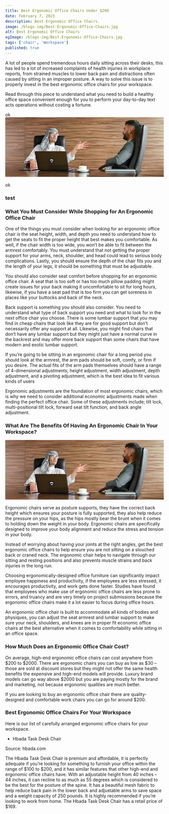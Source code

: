 ```yaml
---
title: Best Ergonomic Office Chairs Under $200
date: February 7, 2023
description: Best Ergonomic Office Chairs.
image: /blogs-img/Best-Ergonomic-Office-Chairs.jpg
alt: Best Ergonomic Office Chairs
ogImage: /blogs-img/Best-Ergonomic-Office-Chairs.jpg
tags: ['chair', 'Workspace']
published: true
---
```



A lot of people spend tremendous hours daily sitting across their desks, this has led to a lot of increased complaints of health injuries in workplace reports, from strained muscles to lower back pain and distractions often caused by sitting in an improper posture. A way to solve this issue is to properly invest in the best ergonomic office chairs for your workspace.

Read through this piece to understand what you need to build a healthy office space convenient enough for you to perform your day-to-day text acts operations without costing a fortune.

ok
 ![image description](blogs-img/Ergonomic-Chair-In-Your-Workspace.jpg)

  <NuxtImg
              src="/blogs-img/Ergonomic-Chair-In-Your-Workspace.jpg"
              width="125"
              height="115"
              quality="50"
              class="rounded-md"
            />

ok
### test


### What You Must Consider While Shopping for An Ergonomic Office Chair

One of the things you must consider when looking for an ergonomic office chair is the seat height, width, and depth you need to understand how to get the seats to fit the proper height that best makes you comfortable. As well, if the chair width is too wide, you won’t be able to fit between the armrest comfortably. You must understand that not getting the proper support for your arms, neck, shoulder, and head could lead to serious body complications. Lastly, you should ensure the depth of the chair fits you and the length of your legs, it should be something that must be adjustable.

You should also consider seat comfort before shopping for an ergonomic office chair. A seat that is too soft or has too much pillow padding might create issues for your back making it uncomfortable to sit for long hours, likewise, if you have a seat pad that is too firm you can get soreness in places like your buttocks and back of the neck.

Back support is something you should also consider. You need to understand what type of back support you need and what to look for in the next office chair you choose. There is some lumbar support that you may find in cheap chairs that look like they are for good support but don’t necessarily offer any support at all. Likewise, you might find chairs that don’t have any lumbar support but they might just have a normal curve in the backrest and may offer more back support than some chairs that have modern and exotic lumbar support.

If you’re going to be sitting in an ergonomic chair for a long period you should look at the armrest, the arm pads should be soft, comfy, or firm if you desire. The actual fits of the arm pads themselves should have a range of 4-dimensional adjustments; height adjustment, width adjustment, depth adjustment, and a pivoting adjustment, which is the best idea to fit various kinds of users

Ergonomic adjustments are the foundation of most ergonomic chairs, which is why we need to consider additional economic adjustments made when finding the perfect office chair. Some of these adjustments include; tilt lock, multi-positional tilt lock, forward seat tilt function, and back angle adjustment.

### What Are The Benefits Of Having An Ergonomic Chair In Your Workspace?
 
 ![image description](/blogs-img/Ergonomic-Chair-In-Your-Workspace.jpg)

 <NuxtImg
              src="/blogs-img/Ergonomic-Chair-In-Your-Workspace.jpg"
              width="125"
              height="115"
              quality="50"
              class="rounded-md"
            />

Ergonomic chairs serve as posture supports, they have the correct back height which ensures your posture is fully supported, they also help reduce the pressure on your hips, as the hips mostly bear the brunt when it comes to holding down the weight in your body. Ergonomic chairs are specifically designed to improve your body alignment and reduce the stress and tension in your body.

Instead of worrying about having your joints at the right angles, get the best ergonomic office chairs to help ensure you are not sitting on a slouched back or craned neck. The ergonomic chair helps to navigate through our sitting and resting positions and also prevents muscle strains and back injuries in the long run.

Choosing ergonomically-designed office furniture can significantly impact employee happiness and productivity, if the employees are less stressed, it encourages productivity, and work gets done faster. Studies have found that employees who make use of ergonomic office chairs are less prone to errors, and truancy and are very timely on project submissions because the ergonomic office chairs make it a lot easier to focus during office hours.

An ergonomic office chair is built to accommodate all kinds of bodies and physiques, you can adjust the seat armrest and lumbar support to make sure your neck, shoulders, and knees are in proper fit economic office chairs at the best alternative when it comes to comfortability while sitting in an office space.

### How Much Does an Ergonomic Office Chair Cost?
On average, high-end ergonomic office chairs can cost anywhere from $200 to $2000. There are ergonomic chairs you can buy as low as $30 – those are sold at discount stores but they might not offer the same health benefits the expensive and high-end models will provide. Luxury brand models can go way above $2000 but you are paying mostly for the brand and marketing, not because ergonomic qualities are much better.

If you are looking to buy an ergonomic office chair there are quality-designed and comfortable work chairs you can go for around $200.

### Best Ergonomic Office Chairs For Your Workspace

Here is our list of carefully arranged ergonomic office chairs for your workspace.

- Hbada Task Desk Chair

 <NuxtImg
              src="/blogs-img/Hbada-Task-Desk-Chair.jpg"
              width="125"
              height="115"
              quality="50"
              class="rounded-md"
            />
Source: hbada.com

The Hbada Task Desk Chair is premium and affordable, it is perfectly adequate if you’re looking for something to furnish your office within the range of $100 to $200, and it has similar features that other high-end and ergonomic office chairs have. With an adjustable height from 40 inches – 44 inches, it can recline to as much as 55 degrees which is considered to be the best for the posture of the spine. It has a beautiful mesh fabric to help reduce back pain in the lower back and adjustable arms to save space and a weight capacity of 250 pounds. It is highly recommended if you’re looking to work from home. The Hbada Task Desk Chair has a retail price of $169.
